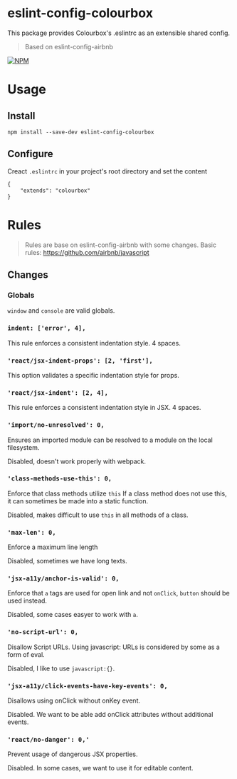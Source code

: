 # eslint-config-colourbox
This package provides Colourbox's .eslintrc as an extensible shared config.
> Based on eslint-config-airbnb

[![NPM](https://img.shields.io/npm/v/eslint-config-colourbox.svg)](https://www.npmjs.com/package/eslint-config-colourbox)

# Usage

## Install

```
npm install --save-dev eslint-config-colourbox
```

## Configure

Creact ```.eslintrc``` in your project's root directory and set the content

```
{
    "extends": "colourbox"
}

```

# Rules

> Rules are base on eslint-config-airbnb with some changes.
Basic rules: https://github.com/airbnb/javascript

## Changes

### Globals

```window``` and ```console``` are valid globals.

### ```indent: ['error', 4],```
This rule enforces a consistent indentation style. 4 spaces.

### ```'react/jsx-indent-props': [2, 'first'],```
This option validates a specific indentation style for props.

### ```'react/jsx-indent': [2, 4],```
This rule enforces a consistent indentation style in JSX. 4 spaces.

### ```'import/no-unresolved': 0,```
Ensures an imported module can be resolved to a module on the local filesystem.

Disabled, doesn't work properly with webpack.

### ```'class-methods-use-this': 0,```
Enforce that class methods utilize ```this```
If a class method does not use this, it can sometimes be made into a static function.

Disabled, makes difficult to use ```this``` in all methods of a class.

### ```'max-len': 0,```
Enforce a maximum line length

Disabled, sometimes we have long texts.

### ```'jsx-a11y/anchor-is-valid': 0,```

Enforce that ```a``` tags are used for open link and not ```onClick```, ```button``` should be used instead.

Disabled, some cases easyer to work with ```a```.

### ```'no-script-url': 0,```

Disallow Script URLs. Using javascript: URLs is considered by some as a form of eval.

Disabled, I like to use ```javascript:{}```.

### ```'jsx-a11y/click-events-have-key-events': 0,```

Disallows using onClick without onKey event.

Disabled. We want to be able add onClick attributes without additional events.

### ```'react/no-danger': 0,'```

Prevent usage of dangerous JSX properties.

Disabled. In some cases, we want to use it for editable content.
